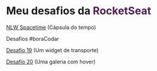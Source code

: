 <h1>Meu desafios da <strong style="color:rgb(83, 29, 83)">RocketSeat</strong></h1>

<p>
    <a target="_blank" href="https://patsferrer.github.io/rocketseat/nlw-SpaceTime/index.html">NLW Spacetime</a> (Cápsula do tempo)
</p>

<p>Desafios #boraCodar</p>

<p>
    <a target="_blank" href="https://patsferrer.github.io/rocketseat/desafio19/index.html">Desafio 19</a> (Um widget de transporte)
</p>

<p>
    <a target="_blank" href="https://patsferrer.github.io/rocketseat/desafio20/index.html">Desafio 20</a> (Uma galeria com hover)
</p>